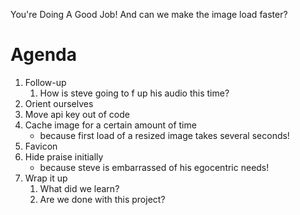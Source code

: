 You're Doing A Good Job! And can we make the image load faster?

# Agenda

1. Follow-up
   1. How is steve going to f up his audio this time?
2. Orient ourselves
3. Move api key out of code
4. Cache image for a certain amount of time
   - because first load of a resized image takes several seconds!
5. Favicon
6. Hide praise initially
   - because steve is embarrassed of his egocentric needs!
7. Wrap it up
   1. What did we learn?
   2. Are we done with this project?
